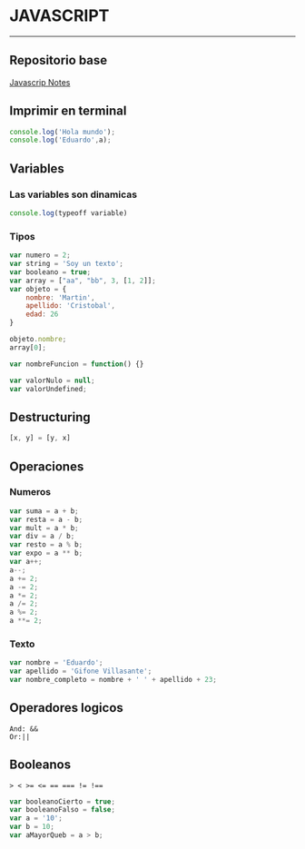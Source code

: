 # JAVASCRIPT 

***

## Repositorio base
[Javascrip Notes](https://github.com/martincrb/mastermind-js)

## Imprimir en terminal
```js
console.log('Hola mundo');
console.log('Eduardo',a);
```

## Variables
### Las variables son dinamicas
```js
console.log(typeoff variable)
```
### Tipos
```js
var numero = 2;
var string = 'Soy un texto';
var booleano = true;
var array = ["aa", "bb", 3, [1, 2]];
var objeto = {
    nombre: 'Martin', 
    apellido: 'Cristobal',
    edad: 26
}

objeto.nombre;
array[0];

var nombreFuncion = function() {}

var valorNulo = null;
var valorUndefined;
```

## Destructuring
```js
[x, y] = [y, x]
```

## Operaciones
### Numeros
```js
var suma = a + b;
var resta = a - b;
var mult = a * b;
var div = a / b;
var resto = a % b;
var expo = a ** b;
var a++;
a--;
a += 2;
a -= 2;
a *= 2;
a /= 2;
a %= 2;
a **= 2;
```
### Texto
```js
var nombre = 'Eduardo';
var apellido = 'Gifone Villasante';
var nombre_completo = nombre + ' ' + apellido + 23;
```

## Operadores logicos
    And: &&          
    Or:||

## Booleanos
    > < >= <= == === != !==

```js
var booleanoCierto = true;
var booleanoFalso = false;
var a = '10';
var b = 10;
var aMayorQueb = a > b;
```